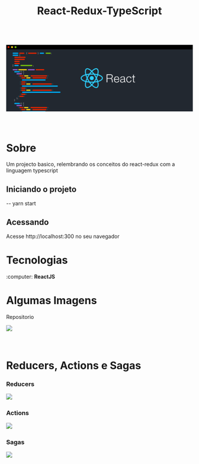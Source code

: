 <h1 align="center">React-Redux-TypeScript</h1>
<br/>
<h1 align="center">
  <img src="./assets/1_qaQYJcS48yV8oNJO8u8L5w.png"/>
</h1>

<br/>



<h1>Sobre</h1>

<p>Um projecto basico, relembrando os conceitos do react-redux com a linguagem typescript
</p>

<h2>Iniciando o projeto</h2>
<p>-- yarn start</p>

<h2>Acessando</h2>
<p>Acesse http://localhost:300 no seu navegador</p>

<h1>Tecnologias</h1>
:computer:&nbsp<strong>ReactJS</strong>

<h1>Algumas Imagens</h1>
<p>Repositorio</p>
 <img src="https://ik.imagekit.io/jbqhfxwn5t/repository_1_qWslM4hfjV.png"/>
 <br/>
 <br/>
 <br/>
 
 <h1>Reducers, Actions e Sagas</h1>
<h3>Reducers</h3>
 <img src="https://ik.imagekit.io/jbqhfxwn5t/reducers_dGU3-xrqB.png"/>
 <h3>Actions</h3>
 <img src="https://ik.imagekit.io/jbqhfxwn5t/actions_vuLUF-JrZB.png"/>
 <h3>Sagas</h3>
 <img src="https://ik.imagekit.io/jbqhfxwn5t/sagas_6d6DMRdJNu-.png"/>
 


